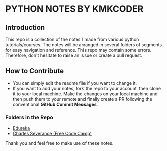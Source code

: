 # PYTHON NOTES BY KMKCODER

## Introduction

This repo is a collection of the notes I made from various python tutorials/courses. The notes will be arranged in several folders of segments for easy navigation and reference. This repo may contain some errors. Therefore, don't hesitate to raise an issue or create a pull request.

## How to Contribute
- You can simply edit the readme file if you want to change it.
- If you want to add your notes, fork the repo to your account, then clone it to your local machine. Make the changes on your local machine and then push them to your remote and finally create a PR following the conventional **GitHub Commit Messages**.

### Folders in the Repo
* [Edureka](Edureka/)
* [Charles Severance (Free Code Camp)](Charles-Severance/)

Thank you and feel free to make use of these notes.
